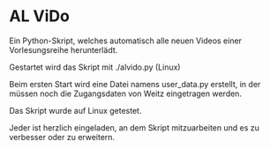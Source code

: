 AL ViDo
===========

Ein Python-Skript, welches automatisch alle neuen Videos einer Vorlesungsreihe herunterlädt.

Gestartet wird das Skript mit ./alvido.py (Linux)

Beim ersten Start wird eine Datei namens user_data.py erstellt, in der müssen noch die Zugangsdaten von Weitz eingetragen werden.

Das Skript wurde auf Linux getestet.

Jeder ist herzlich eingeladen, an dem Skript mitzuarbeiten und es zu verbesser oder zu erweitern.

